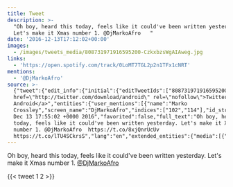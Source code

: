 ```yaml
---
title: Tweet
description: >-
  "Oh boy, heard this today, feels like it could've been written yesterday.
  Let's make it Xmas number 1. @DjMarkoAfro   "
date: '2016-12-13T17:12:02+00:00'
images:
  - /images/tweets_media/808731971916595200-CzkxbzsWgAIAweg.jpg
links:
  - 'https://open.spotify.com/track/0LoMT7TGL2p2n1TFx1cNRT'
mentions:
  - '@DjMarkoAfro'
source: >-
  {"tweet":{"edit_info":{"initial":{"editTweetIds":["808731971916595200"],"editableUntil":"2016-12-13T18:55:02.275Z","editsRemaining":"5","isEditEligible":true}},"retweeted":false,"source":"<a
  href=\"http://twitter.com/download/android\" rel=\"nofollow\">Twitter for
  Android</a>","entities":{"user_mentions":[{"name":"Marko
  Crossley","screen_name":"DjMarkoAfro","indices":["102","114"],"id_str":"145805500","id":"145805500"}],"urls":[{"url":"https://t.co/8xjQnrUcUv","expanded_url":"https://open.spotify.com/track/0LoMT7TGL2p2n1TFx1cNRT","display_url":"open.spotify.com/track/0LoMT7TG…","indices":["116","139"]}],"symbols":[],"media":[{"expanded_url":"https://twitter.com/toychicken/status/808731971916595200/photo/1","indices":["140","163"],"url":"https://t.co/lTU4SCkrsS","media_url":"http://pbs.twimg.com/tweet_video_thumb/CzkxbzsWgAIAweg.jpg","id_str":"808731961892175874","id":"808731961892175874","media_url_https":"https://pbs.twimg.com/tweet_video_thumb/CzkxbzsWgAIAweg.jpg","sizes":{"medium":{"w":"264","h":"196","resize":"fit"},"thumb":{"w":"150","h":"150","resize":"crop"},"small":{"w":"264","h":"196","resize":"fit"},"large":{"w":"264","h":"196","resize":"fit"}},"type":"photo","display_url":"pic.twitter.com/lTU4SCkrsS"}],"hashtags":[]},"display_text_range":["0","163"],"favorite_count":"1","id_str":"808731971916595200","truncated":false,"retweet_count":"2","id":"808731971916595200","possibly_sensitive":false,"created_at":"Tue
  Dec 13 17:55:02 +0000 2016","favorited":false,"full_text":"Oh boy, heard this
  today, feels like it could've been written yesterday. Let's make it Xmas
  number 1. @DjMarkoAfro  https://t.co/8xjQnrUcUv
  https://t.co/lTU4SCkrsS","lang":"en","extended_entities":{"media":[{"expanded_url":"https://twitter.com/toychicken/status/808731971916595200/photo/1","indices":["140","163"],"url":"https://t.co/lTU4SCkrsS","media_url":"http://pbs.twimg.com/tweet_video_thumb/CzkxbzsWgAIAweg.jpg","id_str":"808731961892175874","video_info":{"aspect_ratio":["66","49"],"variants":[{"bitrate":"0","content_type":"video/mp4","url":"https://video.twimg.com/tweet_video/CzkxbzsWgAIAweg.mp4"}]},"id":"808731961892175874","media_url_https":"https://pbs.twimg.com/tweet_video_thumb/CzkxbzsWgAIAweg.jpg","sizes":{"medium":{"w":"264","h":"196","resize":"fit"},"thumb":{"w":"150","h":"150","resize":"crop"},"small":{"w":"264","h":"196","resize":"fit"},"large":{"w":"264","h":"196","resize":"fit"}},"type":"animated_gif","display_url":"pic.twitter.com/lTU4SCkrsS"}]}}}
---
```

Oh boy, heard this today, feels like it could've been written yesterday. Let's make it Xmas number 1. [@DjMarkoAfro](https://twitter.com/@DjMarkoAfro)   
    
{{< tweet 1 2 >}}
    
